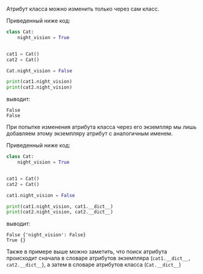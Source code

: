 Атрибут класса можно изменить только через сам класс.

Приведенный ниже код:

```python
class Cat:
    night_vision = True


cat1 = Cat()
cat2 = Cat()

Cat.night_vision = False

print(cat1.night_vision)
print(cat2.night_vision)
```

выводит:

```no-highlight
False
False
```

При попытке изменения атрибута класса через его экземпляр мы лишь добавляем этому экземпляру атрибут с аналогичным именем.

Приведенный ниже код:

```python
class Cat:
    night_vision = True


cat1 = Cat()
cat2 = Cat()

cat1.night_vision = False

print(cat1.night_vision, cat1.__dict__)
print(cat2.night_vision, cat2.__dict__)
```

выводит:

```no-highlight
False {'night_vision': False}
True {}
```

Также в примере выше можно заметить, что поиск атрибута происходит сначала в словаре атрибутов экземпляра (`cat1.__dict__, cat2.__dict__`), а затем в словаре атрибутов класса (`Cat.__dict__`)